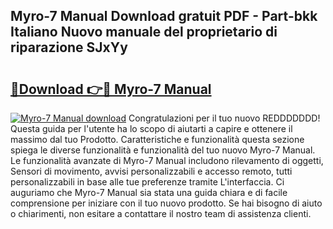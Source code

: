 ## Myro-7 Manual Download gratuit PDF - Part-bkk Italiano Nuovo manuale del proprietario di riparazione SJxYy

# <h2><a href="http://df95u9.blite.top/?on=Myro-7+Manual">🔗Download 👉🔴 Myro-7 Manual</a></h2>

[![Myro-7 Manual download](https://i.imgur.com/lujVjoI.png)](http://df95u9.blite.top/?on=Myro-7+Manual)
Congratulazioni per il tuo nuovo REDDDDDDD! Questa guida per l'utente ha lo scopo di aiutarti a capire e ottenere il massimo dal tuo Prodotto. Caratteristiche e funzionalità questa sezione spiega le diverse funzionalità e funzionalità del tuo nuovo Myro-7 Manual. Le funzionalità avanzate di Myro-7 Manual includono rilevamento di oggetti, Sensori di movimento, avvisi personalizzabili e accesso remoto, tutti personalizzabili in base alle tue preferenze tramite L'interfaccia. Ci auguriamo che Myro-7 Manual sia stata una guida chiara e di facile comprensione per iniziare con il tuo nuovo prodotto. Se hai bisogno di aiuto o chiarimenti, non esitare a contattare il nostro team di assistenza clienti.
